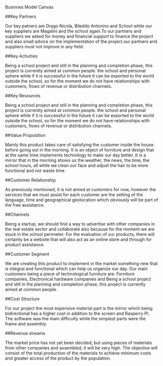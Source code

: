 Businnes Model Canvas

##Key Partners

Our key patners are Drago Nicola, Bileddo Antonino and School while our key suppliers are Magalini
and the school again.To our partners and suppliers we asked for money and financial support to
finance the project and also small advice on the implementation of the project.our partners and
suppliers must not improve in any field.

##Key Activities

Being a school project and still in the planning and completion phase, this project is currently aimed at common people.
the school and personal sphere while if it is successful in the future it can be exported to the world
outside the school, so for the moment we do not have relationships with customers, flows of revenue
or distribution channels.

##Key Resources

Being a school project and still in the planning and completion phase, this project is currently aimed at common people.
the school and personal sphere while if it is successful in the future it can be exported to the world
outside the school, so for the moment we do not have relationships with customers, flows of revenue
or distribution channels.

##Value Proposition

Mainly this product takes care of satisfying the customer inside the house before going out in the morning.
It is an object of furniture and design that at the same time implements technology to make our day better.
It is a mirror that in the morning shows us the weather, the news, the time, the school hours, all while we
clean our face and adjust the hair to be more functional and not waste time.

##Customer Relationship

As previously mentioned, it is not aimed at customers for now, however the services that we must assist
for each customer are the setting of the language, time and geographical geolocation which obviously will
be part of the free assistance.

##Channels 

Being a startup, we should find a way to advertise with other companies in the real estate sector and
collaborate also because for the moment we are stuck in the school perimeter. For the evaluation of our
products, there will certainly be a website that will also act as an online store and through for product
assistance.

##Customer Segment

We are creating this product to implement in the market something new that is integral and
functional which can help us organize our day. Our main customers being a piece of
technological furniture are: Forniture companies, Electronical hardware companies and
Being a school project and still in the planning and completion phase, this project is currently aimed at common people.

##Cost Structure 

For our project the most expensive material part is the mirror which being bidirectional has a higher cost in addition to the screen and Rasperry PI. The software was the main difficulty while the simplest parts were the frame and assembly.

##Revenue streams

The market price has not yet been decided, but using pieces of materials from other companies and assembled, it will be very high. The objective will consist of the total production of the materials to achieve minimum costs and greater access of the product by the population.
